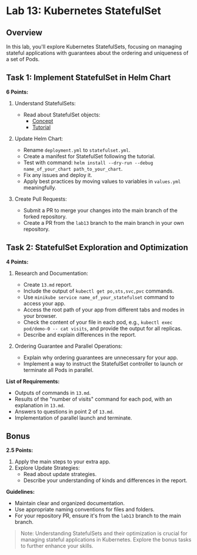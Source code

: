 # Lab 13: Kubernetes StatefulSet

## Overview

In this lab, you'll explore Kubernetes StatefulSets, focusing on managing stateful applications with guarantees about the ordering and uniqueness of a set of Pods.

## Task 1: Implement StatefulSet in Helm Chart

**6 Points:**

1. Understand StatefulSets:
   - Read about StatefulSet objects:
     - [Concept](https://kubernetes.io/docs/concepts/workloads/controllers/statefulset/)
     - [Tutorial](https://kubernetes.io/docs/tutorials/stateful-application/basic-stateful-set/)

2. Update Helm Chart:
   - Rename `deployment.yml` to `statefulset.yml`.
   - Create a manifest for StatefulSet following the tutorial.
   - Test with command: `helm install --dry-run --debug name_of_your_chart path_to_your_chart`.
   - Fix any issues and deploy it.
   - Apply best practices by moving values to variables in `values.yml` meaningfully.

3. Create Pull Requests:
    - Submit a PR to merge your changes into the main branch of the forked repository.
    - Create a PR from the `lab13` branch to the main branch in your own repository.

## Task 2: StatefulSet Exploration and Optimization

**4 Points:**

1. Research and Documentation:
   - Create `13.md` report.
   - Include the output of `kubectl get po,sts,svc,pvc` commands.
   - Use `minikube service name_of_your_statefulset` command to access your app.
   - Access the root path of your app from different tabs and modes in your browser.
   - Check the content of your file in each pod, e.g., `kubectl exec pod/demo-0 -- cat visits`, and provide the output for all replicas.
   - Describe and explain differences in the report.

2. Ordering Guarantee and Parallel Operations:
   - Explain why ordering guarantees are unnecessary for your app.
   - Implement a way to instruct the StatefulSet controller to launch or terminate all Pods in parallel.

**List of Requirements:**

- Outputs of commands in `13.md`.
- Results of the "number of visits" command for each pod, with an explanation in `13.md`.
- Answers to questions in point 2 of `13.md`.
- Implementation of parallel launch and terminate.

## Bonus

**2.5 Points:**

1. Apply the main steps to your extra app.
2. Explore Update Strategies:
   - Read about update strategies.
   - Describe your understanding of kinds and differences in the report.

**Guidelines:**

- Maintain clear and organized documentation.
- Use appropriate naming conventions for files and folders.
- For your repository PR, ensure it's from the `lab13` branch to the main branch.

> Note: Understanding StatefulSets and their optimization is crucial for managing stateful applications in Kubernetes. Explore the bonus tasks to further enhance your skills.